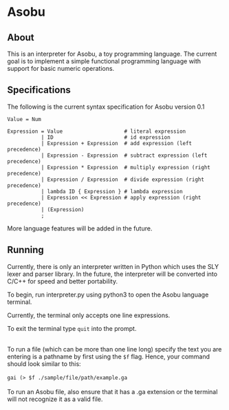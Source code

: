 # Asobu

## About
This is an interpreter for Asobu, a toy programming language. The current goal 
is to implement a simple functional programming language with support for basic numeric operations. 

## Specifications
The following is the current syntax specification for Asobu version 0.1 
```
Value = Num 
  
Expression = Value                    # literal expression
           | ID                       # id expression
           | Expression + Expression  # add expression (left precedence)
           | Expression - Expression  # subtract expression (left precedence)
           | Expression * Expression  # multiply expression (right precedence)
           | Expression / Expression  # divide expression (right precedence)
           | lambda ID { Expression } # lambda expression
           | Expression << Expression # apply expression (right precedence)
           | (Expression)           
           ;
```
More language features will be added in the future. 

## Running
Currently, there is only an interpreter written in Python which uses the SLY lexer and parser library.
In the future, the interpreter will be converted into C/C++ for speed and better portability.

To begin, run interpreter.py using python3 to open the Asobu language terminal. 

Currently, the terminal only accepts one line expressions. 

To exit the terminal type `quit` into the prompt. 

\
To run a file (which can be more than one line long) specify the text you are entering is a pathname by first using the
`$f` flag. Hence, your command should look similar to this: \
\
`gai (> $f ./sample/file/path/example.ga` \
\
To run an Asobu file, also ensure that it has a .ga extension or the terminal will not recognize it as a valid file.


